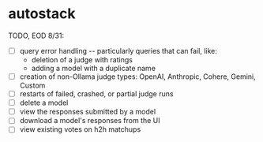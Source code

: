 # autostack

TODO, EOD 8/31:

- [ ] query error handling -- particularly queries that can fail, like:
    - deletion of a judge with ratings
    - adding a model with a duplicate name
- [ ] creation of non-Ollama judge types: OpenAI, Anthropic, Cohere, Gemini, Custom
- [ ] restarts of failed, crashed, or partial judge runs
- [ ] delete a model
- [ ] view the responses submitted by a model
- [ ] download a model's responses from the UI
- [ ] view existing votes on h2h matchups
